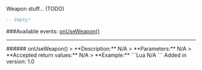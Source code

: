 Weapon stuff... (TODO)
```Lua
-- Empty!
```
###Available events:
[onUseWeapon()](#onUseWeapon)  


***

<a name="onUseWeapon"/>
###### onUseWeapon()
> **Description:** N/A  
> **Parameters:** N/A  
> **Accepted return values:** N/A  
> **Example:** 
```Lua
N/A  
```
Added in version: 1.0